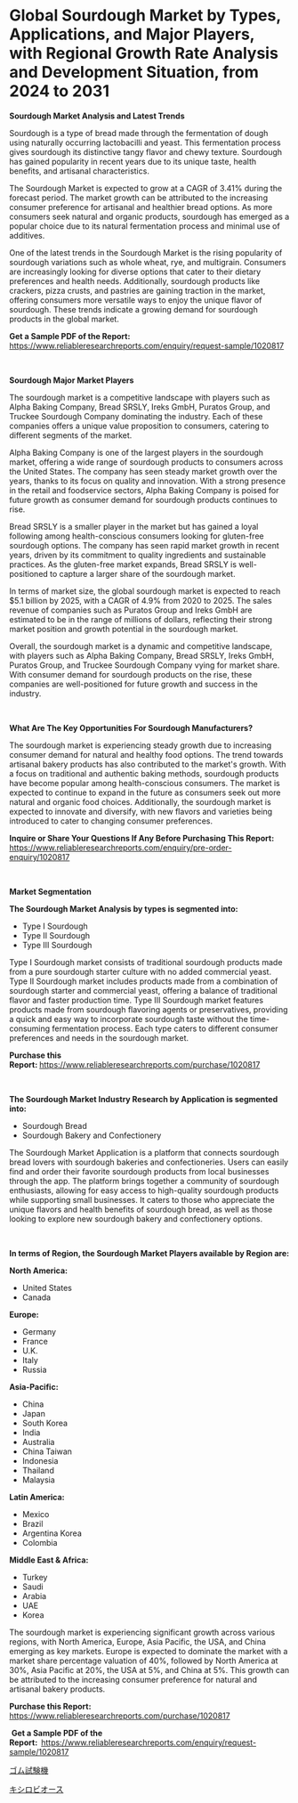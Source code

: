 <p><h1>Global Sourdough Market by Types, Applications, and Major Players, with Regional Growth Rate Analysis and Development Situation, from 2024 to 2031</h1></p><p><strong>Sourdough Market Analysis and Latest Trends</strong></p>
<p><p>Sourdough is a type of bread made through the fermentation of dough using naturally occurring lactobacilli and yeast. This fermentation process gives sourdough its distinctive tangy flavor and chewy texture. Sourdough has gained popularity in recent years due to its unique taste, health benefits, and artisanal characteristics.</p><p>The Sourdough Market is expected to grow at a CAGR of 3.41% during the forecast period. The market growth can be attributed to the increasing consumer preference for artisanal and healthier bread options. As more consumers seek natural and organic products, sourdough has emerged as a popular choice due to its natural fermentation process and minimal use of additives.</p><p>One of the latest trends in the Sourdough Market is the rising popularity of sourdough variations such as whole wheat, rye, and multigrain. Consumers are increasingly looking for diverse options that cater to their dietary preferences and health needs. Additionally, sourdough products like crackers, pizza crusts, and pastries are gaining traction in the market, offering consumers more versatile ways to enjoy the unique flavor of sourdough. These trends indicate a growing demand for sourdough products in the global market.</p></p>
<p><strong>Get a Sample PDF of the Report:&nbsp;</strong> <a href="https://www.reliableresearchreports.com/enquiry/request-sample/1020817">https://www.reliableresearchreports.com/enquiry/request-sample/1020817</a></p>
<p>&nbsp;</p>
<p><strong>Sourdough Major Market Players</strong></p>
<p><p>The sourdough market is a competitive landscape with players such as Alpha Baking Company, Bread SRSLY, Ireks GmbH, Puratos Group, and Truckee Sourdough Company dominating the industry. Each of these companies offers a unique value proposition to consumers, catering to different segments of the market.</p><p>Alpha Baking Company is one of the largest players in the sourdough market, offering a wide range of sourdough products to consumers across the United States. The company has seen steady market growth over the years, thanks to its focus on quality and innovation. With a strong presence in the retail and foodservice sectors, Alpha Baking Company is poised for future growth as consumer demand for sourdough products continues to rise.</p><p>Bread SRSLY is a smaller player in the market but has gained a loyal following among health-conscious consumers looking for gluten-free sourdough options. The company has seen rapid market growth in recent years, driven by its commitment to quality ingredients and sustainable practices. As the gluten-free market expands, Bread SRSLY is well-positioned to capture a larger share of the sourdough market.</p><p>In terms of market size, the global sourdough market is expected to reach $5.1 billion by 2025, with a CAGR of 4.9% from 2020 to 2025. The sales revenue of companies such as Puratos Group and Ireks GmbH are estimated to be in the range of millions of dollars, reflecting their strong market position and growth potential in the sourdough market.</p><p>Overall, the sourdough market is a dynamic and competitive landscape, with players such as Alpha Baking Company, Bread SRSLY, Ireks GmbH, Puratos Group, and Truckee Sourdough Company vying for market share. With consumer demand for sourdough products on the rise, these companies are well-positioned for future growth and success in the industry.</p></p>
<p>&nbsp;</p>
<p><strong>What Are The Key Opportunities For Sourdough Manufacturers?</strong></p>
<p><p>The sourdough market is experiencing steady growth due to increasing consumer demand for natural and healthy food options. The trend towards artisanal bakery products has also contributed to the market's growth. With a focus on traditional and authentic baking methods, sourdough products have become popular among health-conscious consumers. The market is expected to continue to expand in the future as consumers seek out more natural and organic food choices. Additionally, the sourdough market is expected to innovate and diversify, with new flavors and varieties being introduced to cater to changing consumer preferences.</p></p>
<p><strong>Inquire or Share Your Questions If Any Before Purchasing This Report:</strong> <a href="https://www.reliableresearchreports.com/enquiry/pre-order-enquiry/1020817">https://www.reliableresearchreports.com/enquiry/pre-order-enquiry/1020817</a></p>
<p>&nbsp;</p>
<p><strong>Market Segmentation</strong></p>
<p><strong>The Sourdough Market Analysis by types is segmented into:</strong></p>
<p><ul><li>Type I Sourdough</li><li>Type II Sourdough</li><li>Type III Sourdough</li></ul></p>
<p><p>Type I Sourdough market consists of traditional sourdough products made from a pure sourdough starter culture with no added commercial yeast. Type II Sourdough market includes products made from a combination of sourdough starter and commercial yeast, offering a balance of traditional flavor and faster production time. Type III Sourdough market features products made from sourdough flavoring agents or preservatives, providing a quick and easy way to incorporate sourdough taste without the time-consuming fermentation process. Each type caters to different consumer preferences and needs in the sourdough market.</p></p>
<p><strong>Purchase this Report:&nbsp;</strong><a href="https://www.reliableresearchreports.com/purchase/1020817">https://www.reliableresearchreports.com/purchase/1020817</a></p>
<p>&nbsp;</p>
<p><strong>The Sourdough Market Industry Research by Application is segmented into:</strong></p>
<p><ul><li>Sourdough Bread</li><li>Sourdough Bakery and Confectionery</li></ul></p>
<p><p>The Sourdough Market Application is a platform that connects sourdough bread lovers with sourdough bakeries and confectioneries. Users can easily find and order their favorite sourdough products from local businesses through the app. The platform brings together a community of sourdough enthusiasts, allowing for easy access to high-quality sourdough products while supporting small businesses. It caters to those who appreciate the unique flavors and health benefits of sourdough bread, as well as those looking to explore new sourdough bakery and confectionery options.</p></p>
<p>&nbsp;</p>
<p><strong>In terms of Region, the Sourdough Market Players available by Region are:</strong></p>
<p>
    <p> <strong> North America: </strong>
        <ul>
            <li>United States</li>
            <li>Canada</li>
        </ul>
        </p> 
    <p> <strong> Europe: </strong>
        <ul>
            <li>Germany</li>
            <li>France</li>
            <li>U.K.</li>
            <li>Italy</li>
            <li>Russia</li>
        </ul>
        </p> 
    <p> <strong> Asia-Pacific: </strong>
        <ul>
            <li>China</li>
            <li>Japan</li>
            <li>South Korea</li>
            <li>India</li>
            <li>Australia</li>
            <li>China Taiwan</li>
            <li>Indonesia</li>
            <li>Thailand</li>
            <li>Malaysia</li>
        </ul>
        </p> 
    <p> <strong> Latin America: </strong>
        <ul>
            <li>Mexico</li>
            <li>Brazil</li>
            <li>Argentina Korea</li>
            <li>Colombia</li>
        </ul>
        </p> 
    <p> <strong> Middle East & Africa: </strong>
        <ul>
            <li>Turkey</li>
            <li>Saudi</li>
            <li>Arabia</li>
            <li>UAE</li>
            <li>Korea</li>
        </ul>
    </p>
    </p>
<p><p>The sourdough market is experiencing significant growth across various regions, with North America, Europe, Asia Pacific, the USA, and China emerging as key markets. Europe is expected to dominate the market with a market share percentage valuation of 40%, followed by North America at 30%, Asia Pacific at 20%, the USA at 5%, and China at 5%. This growth can be attributed to the increasing consumer preference for natural and artisanal bakery products.</p></p>
<p><strong>Purchase this Report: </strong><a href="https://www.reliableresearchreports.com/purchase/1020817">https://www.reliableresearchreports.com/purchase/1020817</a></p>
<p>&nbsp;<strong>Get a Sample PDF of the Report:&nbsp;&nbsp;</strong><a href="https://www.reliableresearchreports.com/enquiry/request-sample/1020817">https://www.reliableresearchreports.com/enquiry/request-sample/1020817</a></p>
<p><strong></strong></p>
<p><p><a href="https://medium.com/@diegomoen2016/%E3%83%A9%E3%83%90%E3%83%BC%E3%83%86%E3%82%B9%E3%83%88%E6%A9%9F%E5%99%A8%E5%B8%82%E5%A0%B4-2031%E5%B9%B4%E3%81%BE%E3%81%A7%E3%81%AE%E6%88%90%E5%8A%9F%E3%81%97%E3%81%9F%E3%83%93%E3%82%B8%E3%83%8D%E3%82%B9%E6%88%A6%E7%95%A5%E3%81%AE%E9%8D%B5-e8949074c598">ゴム試験機</a></p><p><a href="https://github.com/Sophiaard2003/Market-Research-Report-List-1/blob/main/375636817356.md">キシロビオース</a></p></p>